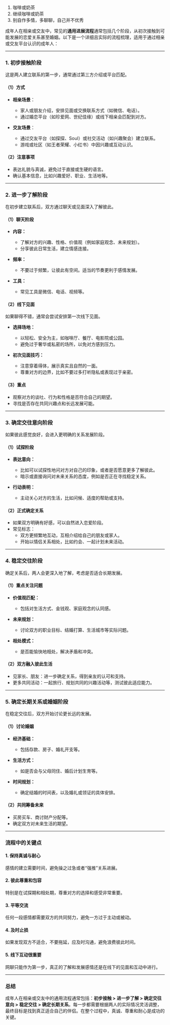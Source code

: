 1. 咖啡或奶茶
2. 继续咖啡或奶茶
3. 别自作多情，多聊聊，自己并不优秀
 
成年人在相亲或交友中，常见的**通用进展流程**通常包括几个阶段，从初次接触到可能发展的恋爱关系甚至婚姻。以下是一个详细且实际的流程梳理，适用于通过相亲或交友平台认识的成年人：

---

### **1. 初步接触阶段**
这是两人建立联系的第一步，通常通过第三方介绍或平台匹配。

#### **（1）方式**
- **相亲场景**：
  - 家人或朋友介绍，安排见面或交换联系方式（如微信、电话）。
  - 通过婚恋平台（如珍爱网、世纪佳缘）或线下相亲会匹配到对方。
  
- **交友场景**：
  - 通过交友平台（如探探、Soul）或社交活动（如兴趣聚会）建立联系。
  - 游戏或社区（如王者荣耀、小红书）中因兴趣或互动认识。

#### **（2）注意事项**
- 表达礼貌与真诚，避免过于直接或生硬的语言。
- 确认基本信息，比如兴趣爱好、职业、生活地等。

---

### **2. 进一步了解阶段**
在初步建立联系后，双方通过聊天或见面深入了解彼此。

#### **（1）聊天阶段**
- **内容：**  
  - 了解对方的兴趣、性格、价值观（例如家庭观念、未来规划）。
  - 分享彼此日常生活，建立情感连接。
  
- **频率：**  
  - 不要过于频繁，让彼此有空间。适当的节奏更利于感情发展。
  
- **工具：**  
  - 常见工具是微信、电话、视频等。

#### **（2）线下见面**
如果聊得不错，通常会尝试安排第一次线下见面。
- **选择场地：**  
  - 以轻松、安全为主，如咖啡厅、餐厅、电影院或公园。
  - 避免过于奢华或私密的场所，以免对方感到压力。
  
- **初次见面技巧：**
  - 注意穿着得体，展示真实且自然的一面。
  - 尊重对方的边界，比如不要过多打听隐私或表现过于亲密。

#### **（3）重点**
- 观察对方的谈吐、行为和性格是否符合自己的期望。
- 寻找是否存在共同兴趣点和长远发展可能。

---

### **3. 确定交往意向阶段**
如果彼此感觉良好，会进入更明确的关系发展阶段。

#### **（1）试探阶段**
- **表达意向：**  
  - 比如可以试探性地问对方对自己的印象，或者是否愿意更多了解彼此。
  - 暗示或直接询问对未来关系的态度，例如是否正在寻找稳定关系。

- **行动表明：**  
  - 主动关心对方的生活，比如问候、适度的帮助或支持。

#### **（2）正式确定关系**
- 如果双方明确有好感，可以自然进入恋爱阶段。
- 常见标志：
  - 双方更频繁地互动，互相介绍给自己的朋友或家人。
  - 开始以情侣关系相处，比如约会、一起计划未来活动。

---

### **4. 稳定交往阶段**
确定关系后，两人会更深入地了解，考虑是否适合长期发展。

#### **（1）重点关注问题**
- **价值观匹配：**  
  - 包括对生活方式、金钱观、家庭观念的认同感。
  
- **未来规划：**  
  - 讨论双方的职业目标、结婚打算、生活城市等实际问题。
  
- **相处模式：**
  - 是否能愉快地相处，解决矛盾和冲突。

#### **（2）双方融入彼此生活**
- 见家长、朋友：进一步确定关系，得到亲友的认可和支持。
- 更多共同活动：一起旅行、规划共同的兴趣活动等，测试彼此适应能力。

---

### **5. 确定长期关系或婚姻阶段**
在稳定交往后，双方开始讨论更长远的发展。

#### **（1）讨论婚姻**
- **经济基础：**  
  - 包括存款、房子、婚礼开支等。
  
- **生活方式：**  
  - 如是否会与父母同住、婚后计划生育等。

- **时间规划：**
  - 确定结婚的时间表，以及婚礼或领证的具体安排。

#### **（2）共同筹备未来**
- 买房买车、商讨财产分配等。
- 确定双方对未来生活的期望。

---

### **流程中的关键点**

#### 1. **保持真诚与耐心**
感情的建立需要时间，避免操之过急或者“强推”关系进展。

#### 2. **彼此尊重和包容**
特别是在试探期和相处期，尊重对方的选择和感受非常重要。

#### 3. **平等交流**
任何一段感情都需要双方的共同努力，避免一方过于主动或被动。

#### 4. **及时止损**
如果发现双方不适合，不要拖延，应及时沟通，避免浪费彼此时间。

#### 5. **线下互动很重要**
网聊只能作为第一步，真正的了解和发展感情还是在线下的见面和互动中进行。

---

### **总结**
成年人在相亲或交友中的通用流程通常包括：**初步接触 > 进一步了解 > 确定交往意向 > 稳定交往 > 确定长期关系**。每一步都需要根据两人的实际情况灵活调整，最终目标是找到真正适合自己的伴侣。在整个过程中，真诚、尊重和耐心是成功的关键。